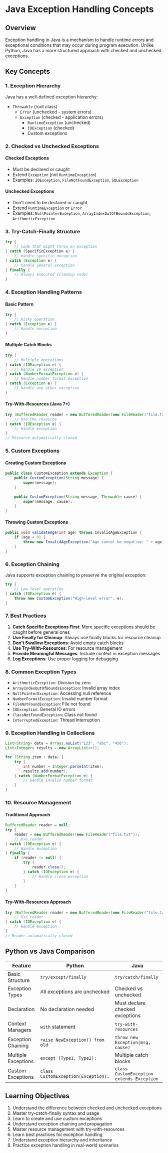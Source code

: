 # Java Exception Handling Concepts

## Overview
Exception handling in Java is a mechanism to handle runtime errors and exceptional conditions that may occur during program execution. Unlike Python, Java has a more structured approach with checked and unchecked exceptions.

## Key Concepts

### 1. Exception Hierarchy
Java has a well-defined exception hierarchy:
- `Throwable` (root class)
  - `Error` (unchecked - system errors)
  - `Exception` (checked - application errors)
    - `RuntimeException` (unchecked)
    - `IOException` (checked)
    - Custom exceptions

### 2. Checked vs Unchecked Exceptions

#### Checked Exceptions
- Must be declared or caught
- Extend `Exception` (not `RuntimeException`)
- Examples: `IOException`, `FileNotFoundException`, `SQLException`

#### Unchecked Exceptions
- Don't need to be declared or caught
- Extend `RuntimeException` or `Error`
- Examples: `NullPointerException`, `ArrayIndexOutOfBoundsException`, `ArithmeticException`

### 3. Try-Catch-Finally Structure

```java
try {
    // Code that might throw an exception
} catch (SpecificException e) {
    // Handle specific exception
} catch (Exception e) {
    // Handle general exception
} finally {
    // Always executed (cleanup code)
}
```

### 4. Exception Handling Patterns

#### Basic Pattern
```java
try {
    // Risky operation
} catch (Exception e) {
    // Handle exception
}
```

#### Multiple Catch Blocks
```java
try {
    // Multiple operations
} catch (IOException e) {
    // Handle IO exception
} catch (NumberFormatException e) {
    // Handle number format exception
} catch (Exception e) {
    // Handle any other exception
}
```

#### Try-With-Resources (Java 7+)
```java
try (BufferedReader reader = new BufferedReader(new FileReader("file.txt"))) {
    // Use the resource
} catch (IOException e) {
    // Handle exception
}
// Resource automatically closed
```

### 5. Custom Exceptions

#### Creating Custom Exceptions
```java
public class CustomException extends Exception {
    public CustomException(String message) {
        super(message);
    }
    
    public CustomException(String message, Throwable cause) {
        super(message, cause);
    }
}
```

#### Throwing Custom Exceptions
```java
public void validateAge(int age) throws InvalidAgeException {
    if (age < 0) {
        throw new InvalidAgeException("Age cannot be negative: " + age);
    }
}
```

### 6. Exception Chaining
Java supports exception chaining to preserve the original exception:
```java
try {
    // Low-level operation
} catch (IOException e) {
    throw new CustomException("High-level error", e);
}
```

### 7. Best Practices

1. **Catch Specific Exceptions First**: More specific exceptions should be caught before general ones
2. **Use Finally for Cleanup**: Always use finally blocks for resource cleanup
3. **Don't Swallow Exceptions**: Avoid empty catch blocks
4. **Use Try-With-Resources**: For resource management
5. **Provide Meaningful Messages**: Include context in exception messages
6. **Log Exceptions**: Use proper logging for debugging

### 8. Common Exception Types

- `ArithmeticException`: Division by zero
- `ArrayIndexOutOfBoundsException`: Invalid array index
- `NullPointerException`: Accessing null reference
- `NumberFormatException`: Invalid number format
- `FileNotFoundException`: File not found
- `IOException`: General IO errors
- `ClassNotFoundException`: Class not found
- `InterruptedException`: Thread interruption

### 9. Exception Handling in Collections

```java
List<String> data = Arrays.asList("123", "abc", "456");
List<Integer> results = new ArrayList<>();

for (String item : data) {
    try {
        int number = Integer.parseInt(item);
        results.add(number);
    } catch (NumberFormatException e) {
        // Handle invalid number format
    }
}
```

### 10. Resource Management

#### Traditional Approach
```java
BufferedReader reader = null;
try {
    reader = new BufferedReader(new FileReader("file.txt"));
    // Use reader
} catch (IOException e) {
    // Handle exception
} finally {
    if (reader != null) {
        try {
            reader.close();
        } catch (IOException e) {
            // Handle close exception
        }
    }
}
```

#### Try-With-Resources Approach
```java
try (BufferedReader reader = new BufferedReader(new FileReader("file.txt"))) {
    // Use reader
} catch (IOException e) {
    // Handle exception
}
// Reader automatically closed
```

## Python vs Java Comparison

| Feature | Python | Java |
|---------|--------|------|
| Basic Structure | `try/except/finally` | `try/catch/finally` |
| Exception Types | All exceptions are unchecked | Checked vs unchecked |
| Declaration | No declaration needed | Must declare checked exceptions |
| Context Managers | `with` statement | `try-with-resources` |
| Exception Chaining | `raise NewException() from old` | `throw new Exception(msg, cause)` |
| Multiple Exceptions | `except (Type1, Type2):` | Multiple catch blocks |
| Custom Exceptions | `class CustomException(Exception):` | `class CustomException extends Exception` |

## Learning Objectives

1. Understand the difference between checked and unchecked exceptions
2. Master try-catch-finally syntax and usage
3. Learn to create and use custom exceptions
4. Understand exception chaining and propagation
5. Master resource management with try-with-resources
6. Learn best practices for exception handling
7. Understand exception hierarchy and inheritance
8. Practice exception handling in real-world scenarios
